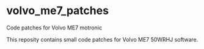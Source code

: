 # volvo_me7_patches
Code patches for Volvo ME7 motronic

This reposity contains small code patches for Volvo ME7 50WRHJ software.